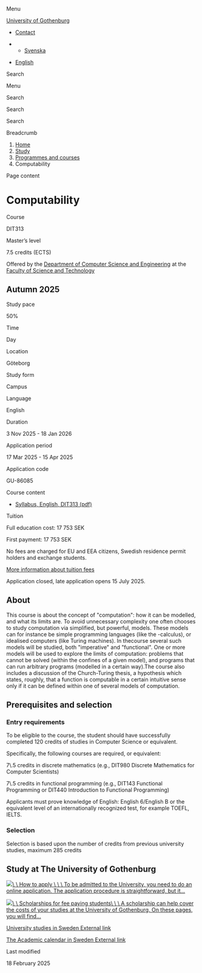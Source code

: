Menu

[University of Gothenburg](https://www.gu.se/en)

- [Contact](https://www.gu.se/en/contact)

- - [Svenska](https://www.gu.se/studera/hitta-utbildning/berakningsbarhet-dit313)
- [English](https://www.gu.se/en/study-gothenburg/computability-dit313)

Search


Menu


Search


Search

Search

Breadcrumb

1. [Home](https://www.gu.se/en)
2. [Study](https://www.gu.se/en/study-in-gothenburg)
3. [Programmes and courses](https://www.gu.se/en/study-in-gothenburg/study-options)
4. Computability


Page content

# Computability

Course


DIT313


Master’s level



7.5 credits (ECTS)




Offered by the
[Department of Computer Science and Engineering](https://www.gu.se/en/computer-science-engineering)
at the
[Faculty of Science and Technology](https://www.gu.se/en/science-and-technology)

## Autumn 2025

Study pace


50%

Time


Day

Location


Göteborg

Study form


Campus

Language


English

Duration


3 Nov 2025
\- 18 Jan 2026

Application period


17 Mar 2025
\- 15 Apr 2025

Application code


GU-86085

Course content


- [Syllabus, English, DIT313 (pdf)](https://kursplaner.gu.se/pdf/kurs/en/DIT313)


Tuition


Full education cost: 17 753 SEK

First payment: 17 753 SEK

No fees are charged for EU and EEA citizens, Swedish residence permit holders and exchange students.

[More information about tuition fees](https://www.gu.se/en/study-in-gothenburg/apply/tuition-fees)

Application closed, late application opens 15 July 2025.


## About

This course is about the concept of "computation": how it can be modelled, and what its limits are. To avoid unnecessary complexity one often chooses to study computation via simplified, but powerful, models. These models can for instance be simple programming languages (like the -calculus), or idealised computers (like Turing machines). In thecourse several such models will be studied, both "imperative" and "functional". One or more models will be used to explore the limits of computation: problems that cannot be solved (within the confines of a given model), and programs that can run arbitrary programs (modelled in a certain way).The course also includes a discussion of the Church-Turing thesis, a hypothesis which states, roughly, that a function is computable in a certain intuitive sense only if it can be defined within one of several models of computation.

## Prerequisites and selection

### Entry requirements

To be eligible to the course, the student should have successfully completed 120 credits of studies in Computer Science or equivalent.

Specifically, the following courses are required, or equivalent:

7\\.5 credits in discrete mathematics (e.g., DIT980 Discrete Mathematics for Computer Scientists)

7\\.5 credits in functional programming (e.g., DIT143 Functional Programming or DIT440 Introduction to Functional Programming)

Applicants must prove knowledge of English: English 6/English B or the equivalent level of an internationally recognized test, for example TOEFL, IELTS.

### Selection

Selection is based upon the number of credits from previous university studies, maximum 285 credits

## Study at The University of Gothenburg

[![](https://www.gu.se/sites/default/files/dynamic-image/dynamic_image_2188_218/public/2020-03/cytonn-photography-ZJEKICY5EXY-unsplash.jpg?media_id=2553&width=1904&height=208)\\
\\
How to apply \\
\\
\\
To be admitted to the University, you need to do an online application. The application procedure is straightforward, but it…](https://www.gu.se/en/study-in-gothenburg/apply)

[![](https://www.gu.se/sites/default/files/dynamic-image/dynamic_image_2188_218/public/2024-01/GU-7.jpg?media_id=95188&width=1904&height=208)\\
\\
Scholarships for fee paying students\\
\\
\\
A scholarship can help cover the costs of your studies at the University of Gothenburg. On these pages, you will find…](https://www.gu.se/en/study-in-gothenburg/apply/scholarships-for-fee-paying-students)

[University studies in Sweden External link](https://www.gu.se/en/study-in-gothenburg/before-you-arrive/university-studies-in-sweden "External link")

[The Academic calendar in Sweden External link](https://www.gu.se/en/study-in-gothenburg/when-you-are-here/academic-calendar "External link")

Last modified


18 February 2025